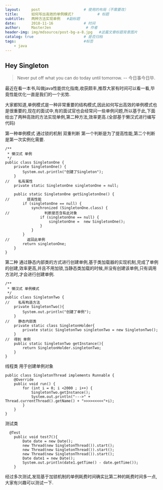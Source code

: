 ```yaml
---
layout:     post                    # 使用的布局（不需要改）
title:      如何写出高效的单例模式?           # 标题 
subtitle:   两种方法实现单例   #副标题
date:       2018-11-16              # 时间
author:     MasterJen                # 作者
header-img: img/mdsource/post-bg-a-8.jpg   #这篇文章标题背景图片
catalog: true                       # 是否归档
tags:                               #标签
    - java
---
```


## Hey Singleton

>Never put off what you can do today until tomorrow. -- 今日事今日毕.

最近在看一本书,叫做java性能优化指南,收获颇丰,推荐大家有时间可以看一看,毕竟性能优化一直是我们的一个劣势.

大家都知道,单例模式是一种非常重要的结构模式,因此如何写出高效的单例模式也是很重要的,现在的面试中,有的面试官也会经常问一些单例问题,所以基于此,下面给出了两种高效的方法实现单例,第二种方法,效率更高.(全部基于懒汉式进行编写代码)

第一种单例模式 通过锁的机制  双重判断 第一个判断是为了提高性能,第二个判断是第一次实例化需要.

    /**
     * 懒汉式 单例
     */
    public class SingletonOne {
        private SingletonOne() {
            System.out.println("创建了Singleton");
        }
    //    私有属性
        private static SingletonOne singletonOne = null;
    
        public static SingletonOne getSingletonOne() {
    //        提高性能
            if (singletonOne == null) {
                synchronized (SingletonOne.class) {
    //                判断是否含有此对象
                    if (singletonOne == null) {
                        singletonOne =  new SingletonOne();
                    }
                }
            }
    //        返回此单例
            return singletonOne;
        }
    }
 
 第二种 通过静态内部类的方式进行创建单例,基于类加载器的实现机制,完成了单例的创建,效率更高,并且不用加锁,当静态类加载的时候,并没有创建该单例,只有调用方法时,才会进行创建单例.
 
    /**
     * 懒汉式 单例模式
     */
    public class SingletonTwo {
    //    私有构造方法
        private SingletonTwo(){
            System.out.println("创建了单例");
        }
    //    静态内部类
        private static class SingletonHolder{
            private static SingletonTwo singletonTwo = new SingletonTwo();
        }
    //  得到 单例
        public static SingletonTwo getInstance(){
            return SingletonHolder.singletonTwo;
        }
    }

线程类 用于创建单例对象

    public class SingletonThread implements Runnable {
        @Override
        public void run() {
            for (int i = 0; i <2000 ; i++) {
                SingletonTwo.getInstance();
                System.out.println("--->" + Thread.currentThread().getName() + ">>>><<<<<"+i);
            }
        }
    }

测试类

      @Test
        public void test7(){
            Date date = new Date();
            new Thread(new SingletonThread()).start();
            new Thread(new SingletonThread()).start();
            new Thread(new SingletonThread()).start();
            Date date1 = new Date();
            System.out.println(date1.getTime() - date.getTime());
        }

经过多次测试,发现基于加锁机制的单例耗费时间确实比第二种的耗费时间多一点,大家有兴趣可以测试一下. 
    
    
